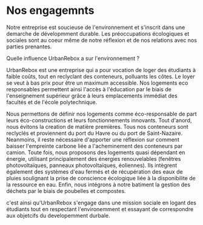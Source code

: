 # Nos engagemnts 

Notre entreprise est soucieuse de l'environnement et s'inscrit dans une demarche de dévelopmment durable. Les préoccupations écologiques et sociales sont au coeur même de notre réflexion et de nos relations avec nos parties prenantes. 

Quelle influence UrbanRebox a sur l'environnement ?

UrbanRebox est une entreprise qui a pour vocation de loger des étudiants à faible coûts, tout en reclyclant des conteneurs, polluants les côtes. Le loyer se veut à bas prix pour être un maximum accessible. Nos logements eco responsables permettent ainsi l'accès à l'éducation par le biais de l'enseignement supérieur grâce à leurs emplacements immédiat des facultés et de l'école polytechnique. 

Nous permettons de définir nos logements comme éco-responsable de part leurs éco-constructions et leurs fonctionnements innovants. 
Tout d'anord, nous évitons la creation de matière premières. Tous nos conteneurs sont reclyclés et proviennent du port du Havre ou du port de Saint-Nazaire. Neanmoins, il reste nécessaire d'apporter une réflexion sur comment baisser l'empreinte carbone liée a l'acheminement des conteneurs par camion. Toute fois, nous proposons des logements quasi dépendant en énergie, utilisant principalement des énergies renouvelables (fenêtres photovoltaïques, panneaux photovoltaïques, éoliennes). Ils intègrent également des systèmes d'eau fermés et de récupération des eaux de pluies soulignant la prise de conscience écologique liée à la disponibilite de la ressource en eau. 
Enfin, nous intégrons à notre batiment la gestion des déchets par le biais de poubelles et compostes.

c'est ainsi qu'UrbanRebox s'engage dans une mission sociale en logant des étudiants tout en respectant l'environemment et essayant de correspondre aux objetcifs du developemment durbale. 

